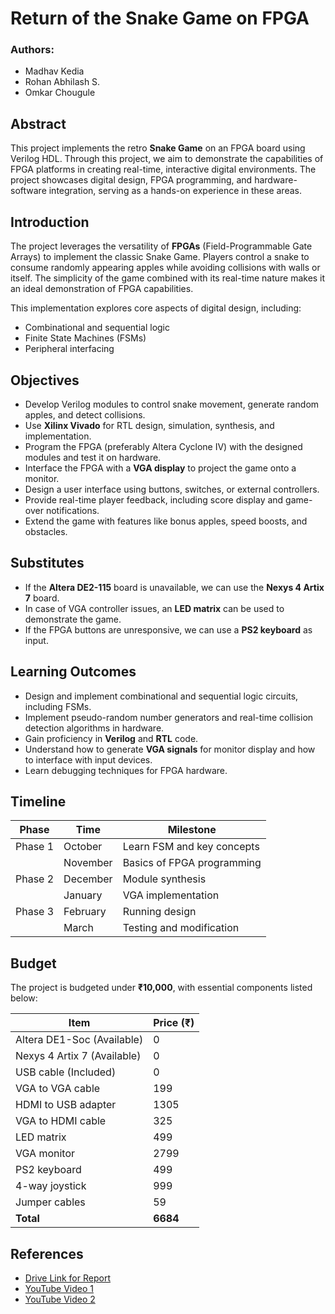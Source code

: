 # Return of the Snake Game on FPGA

### Authors:
- Madhav Kedia  
- Rohan Abhilash S.  
- Omkar Chougule  

## Abstract
This project implements the retro **Snake Game** on an FPGA board using Verilog HDL. Through this project, we aim to demonstrate the capabilities of FPGA platforms in creating real-time, interactive digital environments. The project showcases digital design, FPGA programming, and hardware-software integration, serving as a hands-on experience in these areas.

## Introduction
The project leverages the versatility of **FPGAs** (Field-Programmable Gate Arrays) to implement the classic Snake Game. Players control a snake to consume randomly appearing apples while avoiding collisions with walls or itself. The simplicity of the game combined with its real-time nature makes it an ideal demonstration of FPGA capabilities.

This implementation explores core aspects of digital design, including:
- Combinational and sequential logic
- Finite State Machines (FSMs)
- Peripheral interfacing

## Objectives
- Develop Verilog modules to control snake movement, generate random apples, and detect collisions.
- Use **Xilinx Vivado** for RTL design, simulation, synthesis, and implementation.
- Program the FPGA (preferably Altera Cyclone IV) with the designed modules and test it on hardware.
- Interface the FPGA with a **VGA display** to project the game onto a monitor.
- Design a user interface using buttons, switches, or external controllers.
- Provide real-time player feedback, including score display and game-over notifications.
- Extend the game with features like bonus apples, speed boosts, and obstacles.

## Substitutes
- If the **Altera DE2-115** board is unavailable, we can use the **Nexys 4 Artix 7** board.
- In case of VGA controller issues, an **LED matrix** can be used to demonstrate the game.
- If the FPGA buttons are unresponsive, we can use a **PS2 keyboard** as input.

## Learning Outcomes
- Design and implement combinational and sequential logic circuits, including FSMs.
- Implement pseudo-random number generators and real-time collision detection algorithms in hardware.
- Gain proficiency in **Verilog** and **RTL** code.
- Understand how to generate **VGA signals** for monitor display and how to interface with input devices.
- Learn debugging techniques for FPGA hardware.

## Timeline

| Phase   | Time       | Milestone                          |
|---------|------------|------------------------------------|
| Phase 1 | October    | Learn FSM and key concepts         |
|         | November   | Basics of FPGA programming         |
| Phase 2 | December   | Module synthesis                   |
|         | January    | VGA implementation                 |
| Phase 3 | February   | Running design                     |
|         | March      | Testing and modification           |

## Budget
The project is budgeted under **₹10,000**, with essential components listed below:

| Item                      | Price (₹) |
|----------------------------|-----------|
| Altera DE1-Soc (Available)  | 0         |
| Nexys 4 Artix 7 (Available) | 0         |
| USB cable (Included)        | 0         |
| VGA to VGA cable            | 199       |
| HDMI to USB adapter         | 1305      |
| VGA to HDMI cable           | 325       |
| LED matrix                  | 499       |
| VGA monitor                 | 2799      |
| PS2 keyboard                | 499       |
| 4-way joystick              | 999       |
| Jumper cables               | 59        |
| **Total**                   | **6684**  |

## References
- [Drive Link for Report](https://drive.google.com/file/d/1cGgnBA8dDdktOeK71ILNqDV473CABYY8/view?usp=drivesdk)
- [YouTube Video 1](https://youtu.be/fJycFrYZnUM?feature=shared)
- [YouTube Video 2](https://youtu.be/yVLQgiavj5I?feature=shared)

